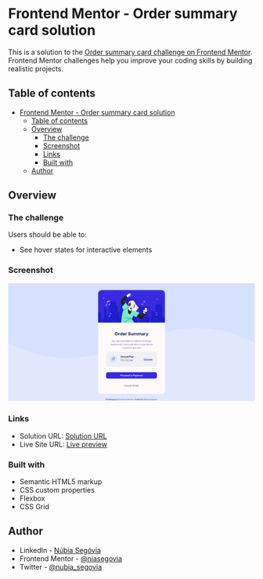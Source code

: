 # Frontend Mentor - Order summary card solution

This is a solution to the [Order summary card challenge on Frontend Mentor](https://www.frontendmentor.io/challenges/order-summary-component-QlPmajDUj). Frontend Mentor challenges help you improve your coding skills by building realistic projects.

## Table of contents

- [Frontend Mentor - Order summary card solution](#frontend-mentor---order-summary-card-solution)
  - [Table of contents](#table-of-contents)
  - [Overview](#overview)
    - [The challenge](#the-challenge)
    - [Screenshot](#screenshot)
    - [Links](#links)
    - [Built with](#built-with)
  - [Author](#author)

## Overview

### The challenge

Users should be able to:

- See hover states for interactive elements

### Screenshot

![Desktop screenshot](./design/screenshot-desktop.png)

### Links

- Solution URL: [Solution URL](https://www.frontendmentor.io/solutions/order-summary-card-solution-TGZLRLpD-y)
- Live Site URL: [Live preview](https://nubiasegovia.github.io/order-summary-component/)

### Built with

- Semantic HTML5 markup
- CSS custom properties
- Flexbox
- CSS Grid

## Author

- LinkedIn - [Núbia Segóvia](https://www.linkedin.com/in/nubiasegovia/)
- Frontend Mentor - [@niasegovia](https://www.frontendmentor.io/profile/niasegovia)
- Twitter - [@nubia_segovia](https://twitter.com/nubia_segovia)
